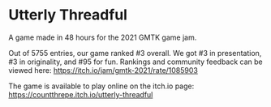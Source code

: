 # Utterly Threadful
A game made in 48 hours for the 2021 GMTK game jam.

Out of 5755 entries, our game ranked #3 overall. We got #3 in presentation, #3 in originality, and #95 for fun. Rankings and community feedback can be viewed here: https://itch.io/jam/gmtk-2021/rate/1085903

The game is available to play online on the itch.io page: https://countthrepe.itch.io/utterly-threadful
